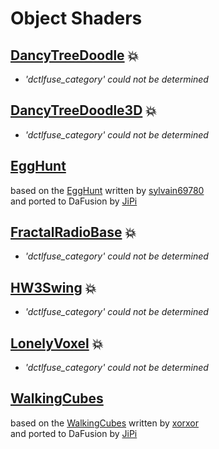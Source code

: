 
  <!--                                                             -->
  <!--           THIS IS AN AUTOMATICALLY GENERATED FILE           -->
  <!--                                                             -->
  <!--                  D O   N O T   E D I T ! ! !                -->
  <!--                                                             -->
  <!--  ALL CHANGES WILL BE OVERWRITTEN WITHOUT ANY FURTHER NOTICE -->
  <!--                                                             -->


  # Object Shaders

## **[DancyTreeDoodle](DancyTreeDoodle.md)** :boom:
- *'dctlfuse_category' could not be determined*

## **[DancyTreeDoodle3D](DancyTreeDoodle3D.md)** :boom:
- *'dctlfuse_category' could not be determined*

## **[EggHunt](EggHunt.md)**
based on the [EggHunt](https://www.shadertoy.com/view/ttyfDV) written by [sylvain69780](https://www.shadertoy.com/user/sylvain69780)<br />and ported to DaFusion by [JiPi](....//Site/Profiles/JiPi.md)

## **[FractalRadioBase](FractalRadioBase.md)** :boom:
- *'dctlfuse_category' could not be determined*

## **[HW3Swing](HW3Swing.md)** :boom:
- *'dctlfuse_category' could not be determined*

## **[LonelyVoxel](LonelyVoxel.md)** :boom:
- *'dctlfuse_category' could not be determined*

## **[WalkingCubes](WalkingCubes.md)**
based on the [WalkingCubes](https://www.shadertoy.com/view/Xl3XR4) written by [xorxor](https://www.shadertoy.com/user/xorxor)<br />and ported to DaFusion by [JiPi](....//Site/Profiles/JiPi.md)

